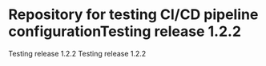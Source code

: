 # Repository for testing CI/CD pipeline configurationTesting release 1.2.2
Testing release 1.2.2
Testing release 1.2.2
